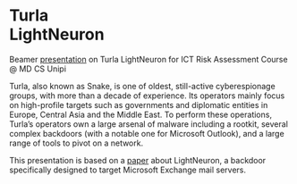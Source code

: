 # Turla <br> LightNeuron
Beamer [presentation](./main.pdf) on Turla LightNeuron for ICT Risk Assessment Course @ MD CS Unipi

Turla, also known as Snake, is one of oldest, still-active cyberespionage groups, with more than a decade
of experience. Its operators mainly focus on high-profile targets such as governments and diplomatic
entities in Europe, Central Asia and the Middle East.
To perform these operations, Turla’s operators own a large arsenal of malware including a rootkit,
several complex backdoors (with a notable one for Microsoft Outlook), and a large range of tools to pivot
on a network.

This presentation is based on a [paper](https://cdn1.esetstatic.com/ESET/US/resources/white-papers/ESET_Lightneuron_WP.pdf) about LightNeuron, a backdoor specifically designed to target
Microsoft Exchange mail servers.
